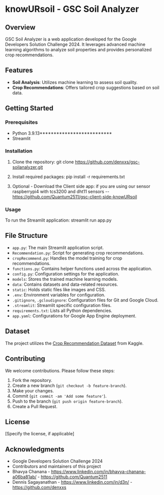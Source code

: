 # knowURsoil - GSC Soil Analyzer

## Overview

GSC Soil Analyzer is a web application developed for the Google Developers Solution Challenge 2024. It leverages advanced machine learning algorithms to analyze soil properties and provides personalized crop recommendations.

## Features

- **Soil Analysis**: Utilizes machine learning to assess soil quality.
- **Crop Recommendations**: Offers tailored crop suggestions based on soil data.

## Getting Started

### Prerequisites

- Python 3.9.13**************************
- Streamlit

### Installation

1. Clone the repository:
git clone https://github.com/denxxs/gsc-soilanalyzer.git

2. Install required packages:
pip install -r requirements.txt

3. Optional - Download the Client side app: if you are using our sensor raspberrypi4 with tcs3200 and dht11 sensors -- https://github.com/Quantum2511/gsc-client-side-knowURsoil


### Usage

To run the Streamlit application:
streamlit run app.py


## File Structure

- `app.py`: The main Streamlit application script.
- `Recommendation.py`: Script for generating crop recommendations.
- `cropRecommend.py`: Handles the model training for crop recommendations.
- `functions.py`: Contains helper functions used across the application.
- `config.py`: Configuration settings for the application.
- `models`: Stores the trained machine learning models.
- `data`: Contains datasets and data-related resources.
- `static`: Holds static files like images and CSS.
- `.env`: Environment variables for configuration.
- `.gitignore`, `.gcloudignore`: Configuration files for Git and Google Cloud.
- `.streamlit`: Streamlit specific configuration files.
- `requirements.txt`: Lists all Python dependencies.
- `app.yaml`: Configurations for Google App Engine deployment.

## Dataset

The project utilizes the [Crop Recommendation Dataset](https://www.kaggle.com/datasets/atharvaingle/crop-recommendation-dataset) from Kaggle.

## Contributing

We welcome contributions. Please follow these steps:

1. Fork the repository.
2. Create a new branch (`git checkout -b feature-branch`).
3. Make your changes.
4. Commit (`git commit -am 'Add some feature'`).
5. Push to the branch (`git push origin feature-branch`).
6. Create a Pull Request.

## License

[Specify the license, if applicable]

## Acknowledgments

- Google Developers Solution Challenge 2024
- Contributors and maintainers of this project
- Bhavya Chanana - https://www.linkedin.com/in/bhavya-chanana-a06ba81ab/ - https://github.com/Quantum2511
- Dennis Sagayanathan - https://www.linkedin.com/in/d3n/ - https://github.com/denxxs
